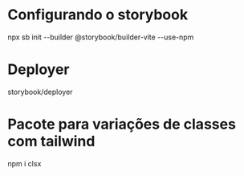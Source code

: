 # Configurando o storybook

npx sb init --builder @storybook/builder-vite --use-npm

# Deployer
storybook/deployer

# Pacote para variações de classes com tailwind
 npm i clsx